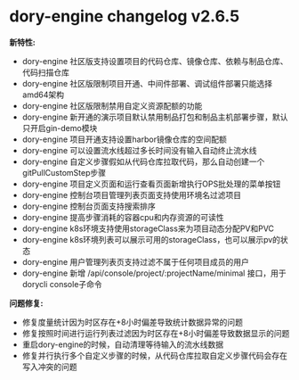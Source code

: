 # dory-engine changelog v2.6.5

**新特性:**

- dory-engine 社区版支持设置项目的代码仓库、镜像仓库、依赖与制品仓库、代码扫描仓库
- dory-engine 社区版限制项目开通、中间件部署、调试组件部署只能选择amd64架构
- dory-engine 社区版限制禁用自定义资源配额的功能
- dory-engine 新开通的演示项目默认禁用制品打包和制品主机部署步骤，默认只开启gin-demo模块
- dory-engine 项目开通支持设置harbor镜像仓库的空间配额
- dory-engine 可以设置流水线超过多长时间没有输入自动终止流水线
- dory-engine 自定义步骤假如从代码仓库拉取代码，那么自动创建一个gitPullCustomStep步骤
- dory-engine 项目定义页面和运行查看页面新增执行OPS批处理的菜单按钮
- dory-engine 控制台项目管理列表页面支持使用环境名过滤项目
- dory-engine 控制台页面支持搜索排序
- dory-engine 提高步骤消耗的容器cpu和内存资源的可读性
- dory-engine k8s环境支持使用storageClass来为项目动态分配PV和PVC
- dory-engine k8s环境列表可以展示可用的storageClass，也可以展示pv的状态
- dory-engine 用户管理列表页支持过滤不属于任何项目成员的用户
- dory-engine 新增 /api/console/project/:projectName/minimal 接口，用于dorycli console子命令

**问题修复:**

- 修复度量统计因为时区存在+8小时偏差导致统计数据异常的问题
- 修复按照时间进行运行列表过滤因为时区存在+8小时偏差导致数据显示的问题
- 重启dory-engine的时候，自动清理等待输入的流水线数据
- 修复并行执行多个自定义步骤的时候，从代码仓库拉取自定义步骤代码会存在写入冲突的问题
